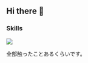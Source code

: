 ## Hi there 👋


### Skills
<p align="left">
  <img src="https://skillicons.dev/icons?i=html,css,js,react,java,python,c" />
</p>
<p>全部触ったことあるくらいです。</p>
